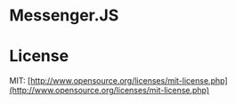 # Messenger.JS

License
=======
MIT: [http://www.opensource.org/licenses/mit-license.php](http://www.opensource.org/licenses/mit-license.php)
